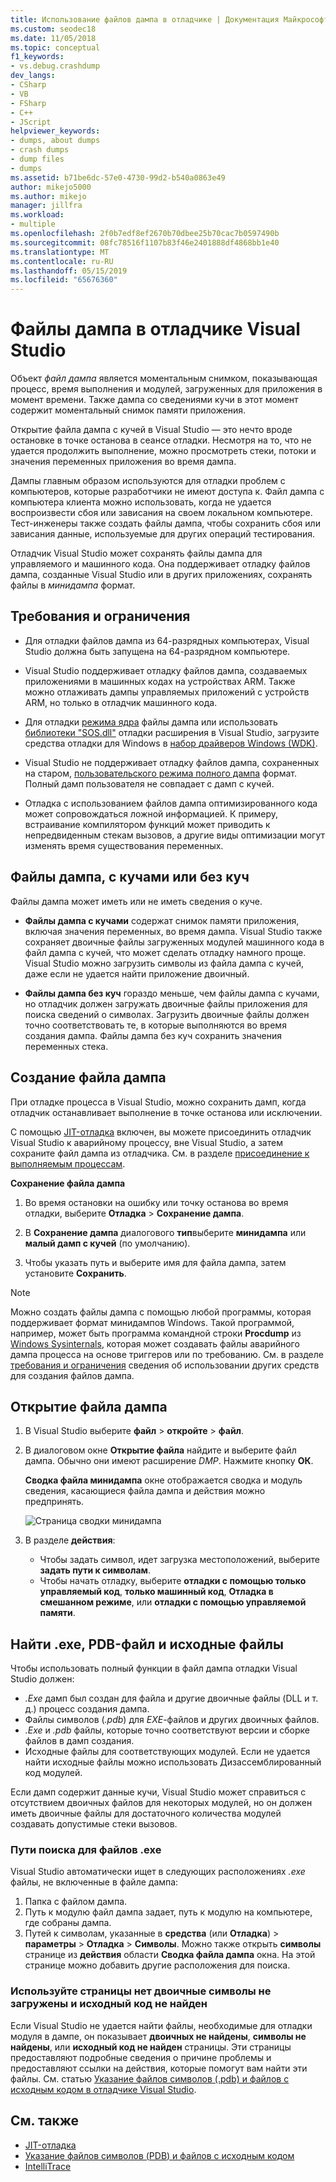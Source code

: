 ```yaml
---
title: Использование файлов дампа в отладчике | Документация Майкрософт
ms.custom: seodec18
ms.date: 11/05/2018
ms.topic: conceptual
f1_keywords:
- vs.debug.crashdump
dev_langs:
- CSharp
- VB
- FSharp
- C++
- JScript
helpviewer_keywords:
- dumps, about dumps
- crash dumps
- dump files
- dumps
ms.assetid: b71be6dc-57e0-4730-99d2-b540a0863e49
author: mikejo5000
ms.author: mikejo
manager: jillfra
ms.workload:
- multiple
ms.openlocfilehash: 2f0b7edf8ef2670b70dbee25b70cac7b0597490b
ms.sourcegitcommit: 08fc78516f1107b83f46e2401888df4868bb1e40
ms.translationtype: MT
ms.contentlocale: ru-RU
ms.lasthandoff: 05/15/2019
ms.locfileid: "65676360"
---
```

# <a name="dump-files-in-the-visual-studio-debugger"></a>Файлы дампа в отладчике Visual Studio

<a name="BKMK_What_is_a_dump_file_"></a> Объект *файл дампа* является моментальным снимком, показывающая процесс, время выполнения и модулей, загруженных для приложения в момент времени. Также дампа со сведениями кучи в этот момент содержит моментальный снимок памяти приложения.

Открытие файла дампа с кучей в Visual Studio — это нечто вроде остановке в точке останова в сеансе отладки. Несмотря на то, что не удается продолжить выполнение, можно просмотреть стеки, потоки и значения переменных приложения во время дампа.

Дампы главным образом используются для отладки проблем с компьютеров, которые разработчики не имеют доступа к. Файл дампа с компьютера клиента можно использовать, когда не удается воспроизвести сбоя или зависания на своем локальном компьютере. Тест-инженеры также создать файлы дампа, чтобы сохранить сбоя или зависания данные, используемые для других операций тестирования.

Отладчик Visual Studio может сохранять файлы дампа для управляемого и машинного кода. Она поддерживает отладку файлов дампа, созданные Visual Studio или в других приложениях, сохранять файлы в *минидампа* формат.

## <a name="BKMK_Requirements_and_limitations"></a> Требования и ограничения

- Для отладки файлов дампа из 64-разрядных компьютерах, Visual Studio должна быть запущена на 64-разрядном компьютере.

- Visual Studio поддерживает отладку файлов дампа, создаваемых приложениями в машинных кодах на устройствах ARM. Также можно отлаживать дампы управляемых приложений с устройств ARM, но только в отладчик машинного кода.

- Для отладки [режима ядра](/windows-hardware/drivers/debugger/kernel-mode-dump-files) файлы дампа или использовать [библиотеки "SOS.dll"](/dotnet/framework/tools/sos-dll-sos-debugging-extension) отладки расширения в Visual Studio, загрузите средства отладки для Windows в [набор драйверов Windows (WDK)](/windows-hardware/drivers/download-the-wdk).

- Visual Studio не поддерживает отладку файлов дампа, сохраненных на старом, [пользовательского режима полного дампа](/windows/desktop/wer/collecting-user-mode-dumps) формат. Полный дамп пользователя не совпадает с дамп с кучей.

- Отладка с использованием файлов дампа оптимизированного кода может сопровождаться ложной информацией. К примеру, встраивание компилятором функций может приводить к непредвиденным стекам вызовов, а другие виды оптимизации могут изменять время существования переменных.

## <a name="BKMK_Dump_files__with_or_without_heaps"></a> Файлы дампа, с кучами или без куч

Файлы дампа может иметь или не иметь сведения о куче.

- **Файлы дампа с кучами** содержат снимок памяти приложения, включая значения переменных, во время дампа. Visual Studio также сохраняет двоичные файлы загруженных модулей машинного кода в файл дампа с кучей, что может сделать отладку намного проще. Visual Studio можно загрузить символы из файла дампа с кучей, даже если не удается найти приложение двоичный.

- **Файлы дампа без куч** гораздо меньше, чем файлы дампа с кучами, но отладчик должен загружать двоичные файлы приложения для поиска сведений о символах. Загрузить двоичные файлы должен точно соответствовать те, в которые выполняются во время создания дампа. Файлы дампа без куч сохранить значения переменных стека.

## <a name="BKMK_Create_a_dump_file"></a> Создание файла дампа

При отладке процесса в Visual Studio, можно сохранить дамп, когда отладчик останавливает выполнение в точке останова или исключении.

С помощью [JIT-отладка](../debugger/just-in-time-debugging-in-visual-studio.md) включен, вы можете присоединить отладчик Visual Studio к аварийному процессу, вне Visual Studio, а затем сохраните файл дампа из отладчика. См. в разделе [присоединение к выполняемым процессам](../debugger/attach-to-running-processes-with-the-visual-studio-debugger.md).

**Сохранение файла дампа**

1. Во время остановки на ошибку или точку останова во время отладки, выберите **Отладка** > **Сохранение дампа**.

1. В **Сохранение дампа** диалогового **тип**выберите **минидампа** или **малый дамп с кучей** (по умолчанию).

1. Чтобы указать путь и выберите имя для файла дампа, затем установите **Сохранить**.

>[!NOTE]
>Можно создать файлы дампа с помощью любой программы, которая поддерживает формат минидампов Windows. Такой программой, например, может быть программа командной строки **Procdump** из [Windows Sysinternals](https://technet.microsoft.com/sysinternals/default), которая может создавать файлы аварийного дампа процесса на основе триггеров или по требованию. См. в разделе [требования и ограничения](../debugger/using-dump-files.md#BKMK_Requirements_and_limitations) сведения об использовании других средств для создания файлов дампа.

## <a name="BKMK_Open_a_dump_file"></a> Открытие файла дампа

1. В Visual Studio выберите **файл** > **откройте** > **файл**.

1. В диалоговом окне **Открытие файла** найдите и выберите файл дампа. Обычно они имеют расширение *DMP*. Нажмите кнопку **ОК**.

   **Сводка файла минидампа** окне отображается сводка и модуль сведения, касающиеся файла дампа и действия можно предпринять.

   ![Страница сводки минидампа](../debugger/media/dbg_dump_summarypage.png "страница сводки минидампа")

1. В разделе **действия**:
   - Чтобы задать символ, идет загрузка местоположений, выберите **задать пути к символам**.
   - Чтобы начать отладку, выберите **отладки с помощью только управляемый код**, **только машинный код**, **Отладка в смешанном режиме**, или **отладки с помощью управляемой памяти**.

## <a name="BKMK_Find_binaries__symbol___pdb__files__and_source_files"></a> Найти .exe, PDB-файл и исходные файлы

Чтобы использовать полный функции в файл дампа отладки Visual Studio должен:

- *.Exe* дамп был создан для файла и другие двоичные файлы (DLL и т. д.) процесс создания дампа.
- Файлы символов (*.pdb*) для *EXE*-файлов и других двоичных файлов.
- *.Exe* и *.pdb* файлы, которые точно соответствуют версии и сборке файлов в дамп создания.
- Исходные файлы для соответствующих модулей. Если не удается найти исходные файлы можно использовать Дизассемблированный код модулей.

Если дамп содержит данные кучи, Visual Studio может справиться с отсутствием двоичных файлов для некоторых модулей, но он должен иметь двоичные файлы для достаточного количества модулей создавать допустимые стеки вызовов.

### <a name="search-paths-for-exe-files"></a>Пути поиска для файлов .exe

Visual Studio автоматически ищет в следующих расположениях *.exe* файлы, не включенные в файле дампа:

1. Папка с файлом дампа.
2. Путь к модулю файл дампа задает, путь к модулю на компьютере, где собраны дампа.
3. Путей к символам, указанные в **средства** (или **Отладка**) > **параметры** > **Отладка**  >  **Символы**. Можно также открыть **символы** странице из **действия** области **Сводка файла дампа** окна. На этой странице можно добавить другие расположения для поиска.

### <a name="use-the-no-binary-no-symbols-or-no-source-found-pages"></a>Используйте страницы нет двоичные символы не загружены и исходный код не найден

Если Visual Studio не удается найти файлы, необходимые для отладки модуля в дампе, он показывает **двоичных не найдены**, **символы не найдены**, или **исходный код не найден** страницы. Эти страницы предоставляют подробные сведения о причине проблемы и предоставляют ссылки на действия, которые помогут вам найти эти файлы. См. статью [Указание файлов символов (.pdb) и файлов с исходным кодом в отладчике Visual Studio](../debugger/specify-symbol-dot-pdb-and-source-files-in-the-visual-studio-debugger.md).

## <a name="see-also"></a>См. также

- [JIT-отладка](../debugger/just-in-time-debugging-in-visual-studio.md)
- [Указание файлов символов (PDB) и файлов с исходным кодом](../debugger/specify-symbol-dot-pdb-and-source-files-in-the-visual-studio-debugger.md)
- [IntelliTrace](../debugger/intellitrace.md)